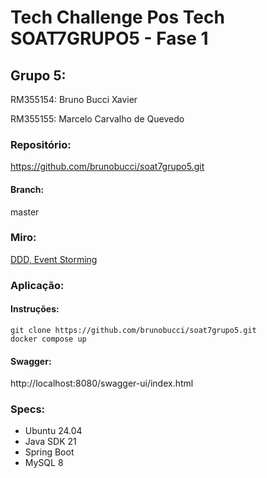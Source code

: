 # Tech Challenge Pos Tech SOAT7GRUPO5 - Fase 1


## Grupo 5:
RM355154: Bruno Bucci Xavier

RM355155: Marcelo Carvalho de Quevedo


### Repositório:

https://github.com/brunobucci/soat7grupo5.git 


#### Branch:

master


### Miro:

[DDD, Event Storming](https://miro.com/welcomeonboard/Wk9TcU15SW15Z0RucWlOWk1BOHo0V2lmUUtFcXJJeWxSMm5wR0tQTDRtZzRhNWxISEdXUDhCSEcwdlJyN25BcHwzNDU4NzY0NTc0NjcwNzc0MzA0fDI=?share_link_id=974719533397)


### Aplicação:

#### Instruções:

```
git clone https://github.com/brunobucci/soat7grupo5.git
docker compose up
```

#### Swagger:

http://localhost:8080/swagger-ui/index.html


### Specs:

- Ubuntu 24.04
- Java SDK 21
- Spring Boot
- MySQL 8